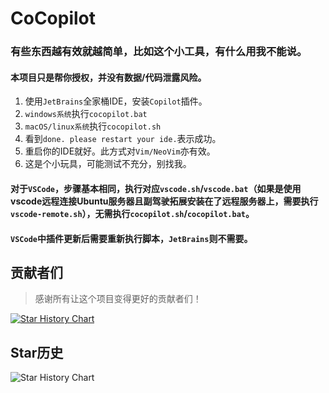 # CoCopilot

### 有些东西越有效就越简单，比如这个小工具，有什么用我不能说。
####  本项目只是帮你授权，并没有数据/代码泄露风险。

1. 使用`JetBrains`全家桶IDE，安装`Copilot`插件。
2. `windows系统`执行`cocopilot.bat`
3. `macOS/linux系统`执行`cocopilot.sh`
4. 看到`done. please restart your ide.`表示成功。
5. 重启你的IDE就好。此方式对`Vim/NeoVim`亦有效。
6. 这是个小玩具，可能测试不充分，别找我。

#### 对于`VSCode`，步骤基本相同，执行对应`vscode.sh`/`vscode.bat`（如果是使用vscode远程连接Ubuntu服务器且副驾驶拓展安装在了远程服务器上，需要执行 `vscode-remote.sh`），**无需执行**`cocopilot.sh`/`cocopilot.bat`。
#### `VSCode`中插件更新后需要重新执行脚本，`JetBrains`则不需要。


## 贡献者们

> 感谢所有让这个项目变得更好的贡献者们！

[![Star History Chart](https://contrib.rocks/image?repo=pengzhile/cocopilot)](https://github.com/pengzhile/cocopilot/graphs/contributors)

## Star历史

![Star History Chart](https://api.star-history.com/svg?repos=pengzhile/cocopilot&type=Date)
